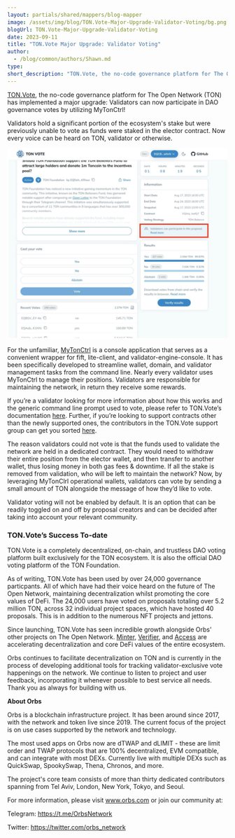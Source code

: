 ```yaml
---
layout: partials/shared/mappers/blog-mapper
image: /assets/img/blog/TON.Vote-Major-Upgrade-Validator-Voting/bg.png
blogUrl: TON.Vote-Major-Upgrade-Validator-Voting
date: 2023-09-11
title: "TON.Vote Major Upgrade: Validator Voting"
author:
  - /blog/common/authors/Shawn.md
type:
short_description: "TON.Vote, the no-code governance platform for The Open Network (TON) has implemented a major upgrade: Validators can now participate in DAO governance votes by utilizing MyTonCtrl!"
---
```


[TON.Vote](https://ton.vote/), the no-code governance platform for The Open Network (TON) has implemented a major upgrade: Validators can now participate in DAO governance votes by utilizing MyTonCtrl! 

Validators hold a significant portion of the ecosystem's stake but were previously unable to vote as funds were staked in the elector contract. Now every voice can be heard on TON, validator or otherwise.


![screenshot](/assets/img/blog/TON.Vote-Major-Upgrade-Validator-Voting/image1.png)


For the unfamiliar, [MyTonCtrl](https://github.com/ton-blockchain/mytonctrl) is a console application that serves as a convenient wrapper for fift, lite-client, and validator-engine-console. It has been specifically developed to streamline wallet, domain, and validator management tasks from the command line. Nearly every validator uses MyTonCtrl to manage their positions. Validators are responsible for maintaining the network, in return they receive some rewards. 

If you’re a validator looking for more information about how this works and the generic command line prompt used to vote, please refer to TON.Vote’s documentation [here](https://github.com/orbs-network/ton-vote#supported-strategies). Further, if you’re looking to support contracts other than the newly supported ones, the contributors in the TON.Vote support group can get you sorted [here](https://t.me/TONVoteSupportGroup).

The reason validators could not vote is that the funds used to validate the network are held in a dedicated contract. They would need to withdraw their entire position from the elector wallet, and then transfer to another wallet, thus losing money in both gas fees & downtime. If all the stake is removed from validation, who will be left to maintain the network? Now, by leveraging MyTonClrl operational wallets, validators can vote by sending a small amount of TON alongside the message of how they’d like to vote. 

Validator voting will not be enabled by default. It is an option that can be readily toggled on and off by proposal creators and can be decided after taking into account your relevant community.  

### TON.Vote’s Success To-date

TON.Vote is a completely decentralized, on-chain, and trustless DAO voting platform built exclusively for the TON ecosystem. It is also the official DAO voting platform of the TON Foundation.

As of writing, TON.Vote has been used by over 24,000 governance particpants. All of which have had their voice heard on the future of The Open Network, maintaining decentralization whilst promoting the core values of DeFi. The 24,000 users have voted on proposals totaling over 5.2 million TON, across 32 individual project spaces, which have hosted 40 proposals. This is in addition to the numerous NFT projects and jettons.

Since launching, TON.Vote has seen incredible growth alongside Orbs' other projects on The Open Network. [Minter]( https://minter.ton.org/), [Verifier](https://verifier.ton.org/), and [Access](https://www.orbs.com/ton-access/) are accelerating decentralization and core DeFi values of the entire ecosystem. 

Orbs continues to facilitate decentralization on TON and is currently in the process of developing additional tools for tracking validator-exclusive vote happenings on the network. We continue to listen to project and user feedback, incorporating it whenever possible to best service all needs. Thank you as always for building with us.



<div class='line-separator'> </div>

**About Orbs**

Orbs is a blockchain infrastructure project. It has been around since 2017, with the network and token live since 2019. The current focus of the project is on use cases supported by the network and technology.

The most used apps on Orbs now are dTWAP and dLIMIT - these are limit order and TWAP protocols that are 100% decentralized, EVM compatible, and can integrate with most DEXs. Currently live with multiple DEXs such as QuickSwap, SpookySwap, Thena, Chronos, and more.

The project's core team consists of more than thirty dedicated contributors spanning from Tel Aviv, London, New York, Tokyo, and Seoul.

For more information, please visit www.orbs.com or join our community at: 

Telegram: https://t.me/OrbsNetwork 

Twitter: https://twitter.com/orbs_network 
